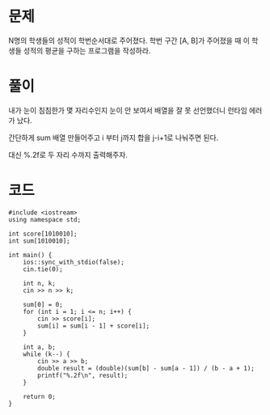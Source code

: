 # 문제
N명의 학생들의 성적이 학번순서대로 주어졌다.
학번 구간 [A, B]가 주어졌을 때 이 학생들 성적의 평균을 구하는 프로그램을 작성하라.

# 풀이
내가 눈이 침침한가 몇 자리수인지 눈이 안 보여서 배열을 잘 못 선언했더니 런타임 에러가 났다.

간단하게 sum 배열 만들어주고 i 부터 j까지 합을 j-i+1로 나눠주면 된다.

대신 %.2f로 두 자리 수까지 출력해주자.

# 코드
```
#include <iostream>
using namespace std;

int score[1010010];
int sum[1010010];

int main() {
    ios::sync_with_stdio(false);
    cin.tie(0);

    int n, k;
    cin >> n >> k;
    
    sum[0] = 0; 
    for (int i = 1; i <= n; i++) {
        cin >> score[i];
        sum[i] = sum[i - 1] + score[i]; 
    }

    int a, b;
    while (k--) {
        cin >> a >> b;
        double result = (double)(sum[b] - sum[a - 1]) / (b - a + 1);
        printf("%.2f\n", result);
    }

    return 0;
}

```